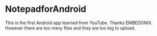 # NotepadforAndroid
This is the first Android app learned from YouTube. Thanks EMBEDONIX. However there are too many files and they are too big to upload.
